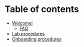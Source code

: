 # Table of contents

* [Welcome!](welcome.md)
  * [FAQ](faq.md)
* [Lab procedures](README.md)
* [Onboarding procedures](onboarding.md)
